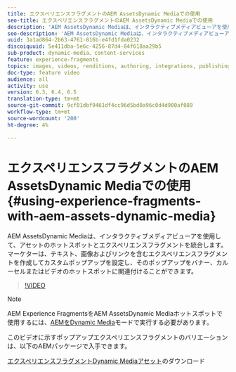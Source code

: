 ```yaml
---
title: エクスペリエンスフラグメントのAEM AssetsDynamic Mediaでの使用
seo-title: エクスペリエンスフラグメントのAEM AssetsDynamic Mediaでの使用
description: 'AEM AssetsDynamic Mediaは、インタラクティブメディアビューアを使用して、アセットのホットスポットとエクスペリエンスフラグメントを統合します。 マーケターは、テキスト、画像およびリンクを含むエクスペリエンスフラグメントを作成してカスタムポップアップを設定し、そのポップアップをバナー、カルーセルまたはビデオのホットスポットに関連付けることができます。 '
seo-description: 'AEM AssetsDynamic Mediaは、インタラクティブメディアビューアを使用して、アセットのホットスポットとエクスペリエンスフラグメントを統合します。 マーケターは、テキスト、画像およびリンクを含むエクスペリエンスフラグメントを作成してカスタムポップアップを設定し、そのポップアップをバナー、カルーセルまたはビデオのホットスポットに関連付けることができます。 '
uuid: 3a1ad864-2b63-4761-816b-e4fd1fda0232
discoiquuid: 5e411dba-5e6c-4256-87d4-84f618aa29b5
sub-product: dynamic-media、content-services
feature: experience-fragments
topics: images, videos, renditions, authoring, integrations, publishing, metadata, sharing, publishing
doc-type: feature video
audience: all
activity: use
version: 6.3, 6.4, 6.5
translation-type: tm+mt
source-git-commit: 9cf01dbf9461df4cc96d5bd0a96c0d4d900af089
workflow-type: tm+mt
source-wordcount: '200'
ht-degree: 4%

---
```



# エクスペリエンスフラグメントのAEM AssetsDynamic Mediaでの使用{#using-experience-fragments-with-aem-assets-dynamic-media}

AEM AssetsDynamic Mediaは、インタラクティブメディアビューアを使用して、アセットのホットスポットとエクスペリエンスフラグメントを統合します。 マーケターは、テキスト、画像およびリンクを含むエクスペリエンスフラグメントを作成してカスタムポップアップを設定し、そのポップアップをバナー、カルーセルまたはビデオのホットスポットに関連付けることができます。

>[!VIDEO](https://video.tv.adobe.com/v/22115/?quality=9&learn=on)

>[!NOTE]
>
>AEM Experience FragmentsをAEM AssetsDynamic Mediaホットスポットで使用するには、[AEMをDynamic Media](https://docs.adobe.com/docs/en/aem/6-3/administer/content/dynamic-media/config-dynamic.html)モードで実行する必要があります。

このビデオに示すポップアップエクスペリエンスフラグメントのバリエーションは、以下のAEMパッケージで入手できます。

[エクスペリエンスフラグメントDynamic Mediaアセット](assets/experience-fragmentsdynamic-mediaassets-100.zip)のダウンロード
